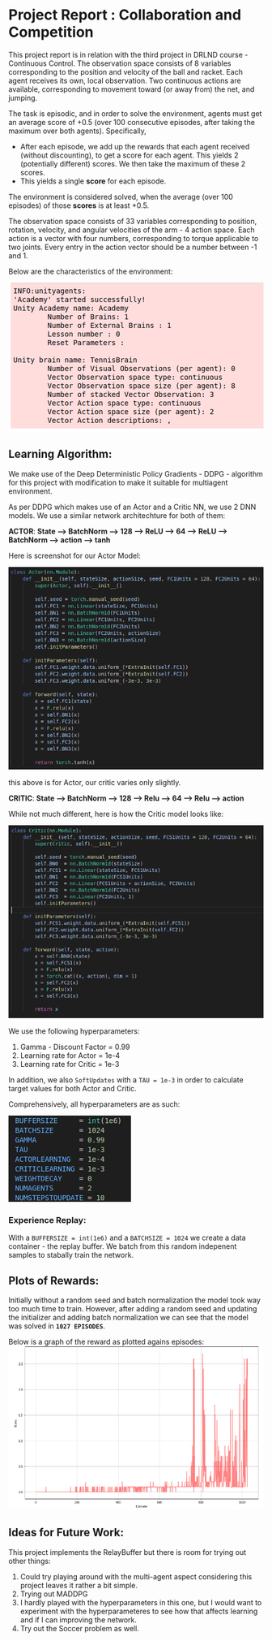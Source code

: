 [//]: # (Image References)

[image1]: ./ReportImages/ActorModel.png "Actor Model"
[image2]: ./ReportImages/ResultGraph.png "ResultGraph"
[image3]: ./ReportImages/CriticModel.png "Critic Model"
[image4]: ./ReportImages/HyperParameters.png "Hyper Parameters"
[image5]: ./ReportImages/EnvCharac.png "Environment Characteristics"

# Project Report : Collaboration and Competition
This project report is in relation with the third project in DRLND course - Continuous Control. The observation space consists of 8 variables corresponding to the position and velocity of the ball and racket. Each agent receives its own, local observation.  Two continuous actions are available, corresponding to movement toward (or away from) the net, and jumping. 

The task is episodic, and in order to solve the environment, agents must get an average score of +0.5 (over 100 consecutive episodes, after taking the maximum over both agents). Specifically,

- After each episode, we add up the rewards that each agent received (without discounting), to get a score for each agent. This yields 2 (potentially different) scores. We then take the maximum of these 2 scores.
- This yields a single **score** for each episode.

The environment is considered solved, when the average (over 100 episodes) of those **scores** is at least +0.5.

The observation space consists of 33 variables corresponding to position, rotation, velocity, and angular velocities of the arm - 4 action space. Each action is a vector with four numbers, corresponding to torque applicable to two joints. Every entry in the action vector should be a number between -1 and 1.

Below are the characteristics of the environment:

![Environment Characteristics][image5]

## Learning Algorithm:
We make use of the Deep Deterministic Policy Gradients - DDPG - algorithm for this project with modification to make it suitable for multiagent environment.

As per DDPG which makes use of an Actor and a Critic NN, we use 2 DNN models. We use a similar network architechture for both of them:

**ACTOR**:
**State --> BatchNorm --> 128 --> ReLU --> 64 --> ReLU --> BatchNorm --> action --> tanh**

Here is screenshot for our Actor Model:

![Actor Model][image1]

this above is for Actor, our critic varies only slightly.

**CRITIC**:
**State --> BatchNorm --> 128 --> Relu --> 64 --> Relu --> action**

While not much different, here is how the Critic model looks like:

![Critic Model][image3]

We use the following hyperparameters:
1. Gamma - Discount Factor = 0.99
2. Learning rate for Actor = 1e-4
3. Learning rate for Critic = 1e-3

In addition, we also `SoftUpdates` with a `TAU = 1e-3` in order to calculate target values for both Actor and Critic.

Comprehensively, all hyperparameters are as such:

![Hyper Parameters][image4]

### Experience Replay:
With a `BUFFERSIZE = int(1e6)` and a `BATCHSIZE = 1024` we create a data container - the replay buffer. We batch from this random indepenent samples to stabally train the network.

## Plots of Rewards:
Initially without a random seed and batch normalization the model took way too much time to train. However, after adding a random seed and updating the initializer and adding batch normalization we can see that the model was solved in **`1027 EPISODES`**.

Below is a graph of the reward as plotted agains episodes:
![Result Graph][image2]

## Ideas for Future Work:
This project implements the RelayBuffer but there is room for trying out other things:
1. Could try playing around with the multi-agent aspect considering this project leaves it rather a bit simple.
2. Trying out MADDPG
3. I hardly played with the hyperparameters in this one, but I would want to experiment with the hyperparameteres to see how that affects learning and if I can improving the network.
4. Try out the Soccer problem as well.